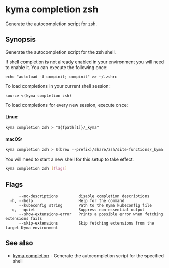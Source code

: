 # kyma completion zsh

Generate the autocompletion script for zsh.

## Synopsis

Generate the autocompletion script for the zsh shell.

If shell completion is not already enabled in your environment you will need
to enable it.  You can execute the following once:

	echo "autoload -U compinit; compinit" >> ~/.zshrc

To load completions in your current shell session:

	source <(kyma completion zsh)

To load completions for every new session, execute once:

#### Linux:

	kyma completion zsh > "${fpath[1]}/_kyma"

#### macOS:

	kyma completion zsh > $(brew --prefix)/share/zsh/site-functions/_kyma

You will need to start a new shell for this setup to take effect.


```bash
kyma completion zsh [flags]
```

## Flags

```text
      --no-descriptions         disable completion descriptions
  -h, --help                    Help for the command
      --kubeconfig string       Path to the Kyma kubeconfig file
  -q, --quiet                   Suppress non-essential output
      --show-extensions-error   Prints a possible error when fetching extensions fails
      --skip-extensions         Skip fetching extensions from the target Kyma environment
```

## See also

* [kyma completion](kyma_completion.md) - Generate the autocompletion script for the specified shell
